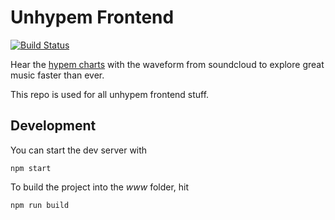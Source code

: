 # Unhypem Frontend

[![Build Status](https://img.shields.io/travis/feedm3/unhypem-frontend.svg?style=flat-square)](https://travis-ci.org/feedm3/unhypem-frontend)

Hear the [hypem charts](http://hypem.com/popular) with the waveform from soundcloud to explore great music faster than ever.

This repo is used for all unhypem frontend stuff.

## Development

You can start the dev server with
```
npm start
```

To build the project into the _www_ folder, hit
```
npm run build
```